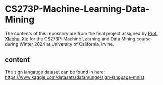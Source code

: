 # CS273P-Machine-Learning-Data-Mining
The contents of this repository are from the final project assigned by [Prof. XIaohui Xie](https://ics.uci.edu/~xhx/) for the CS273P: Machine Learning and Data Mining course during Winter 2024 at  University of California, Irvine.
## content
The sign langauge dataset can be found in here: https://www.kaggle.com/datasets/datamunge/sign-language-mnist
